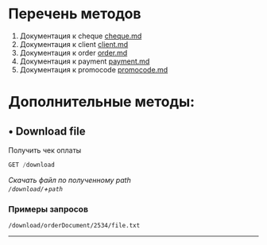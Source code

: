# Перечень методов

1. Документация к cheque [cheque.md](https://github.com/StounhandJ/neproblemka-api/blob/master/documentation/cheque.md)
2. Документация к client [client.md](https://github.com/StounhandJ/neproblemka-api/blob/master/documentation/client.md)
3. Документация к order [order.md](https://github.com/StounhandJ/neproblemka-api/blob/master/documentation/order.md)
4. Документация к payment [payment.md](https://github.com/StounhandJ/neproblemka-api/blob/master/documentation/payment.md)
5. Документация к promocode [promocode.md](https://github.com/StounhandJ/neproblemka-api/blob/master/documentation/promocode.md)

# Дополнительные методы:

## • Download file
Получить чек оплаты
```js
GET /download
```
*Скачать файл по полученному path*  
*```/download/```+```path```*
### Примеры запросов
```
/download/orderDocument/2534/file.txt
```
***
